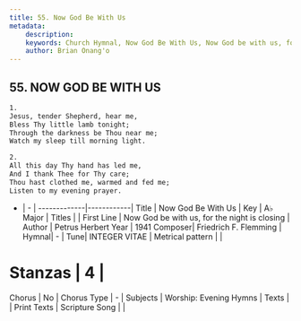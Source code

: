 ```yaml
---
title: 55. Now God Be With Us
metadata:
    description: 
    keywords: Church Hymnal, Now God Be With Us, Now God be with us, for the night is closing, 
    author: Brian Onang'o
---
```



## 55. NOW GOD BE WITH US

```txt
1.
Jesus, tender Shepherd, hear me,
Bless Thy little lamb tonight;
Through the darkness be Thou near me;
Watch my sleep till morning light.

2.
All this day Thy hand has led me,
And I thank Thee for Thy care;
Thou hast clothed me, warmed and fed me;
Listen to my evening prayer.

```

- |   -  |
-------------|------------|
Title | Now God Be With Us |
Key | A♭ Major |
Titles |  |
First Line | Now God be with us, for the night is closing |
Author | Petrus Herbert
Year | 1941
Composer| Friedrich F. Flemming |
Hymnal|  - |
Tune| INTEGER VITAE |
Metrical pattern | |
# Stanzas | 4 |
Chorus | No |
Chorus Type | - |
Subjects | Worship: Evening Hymns |
Texts |  |
Print Texts | 
Scripture Song |  |
  
